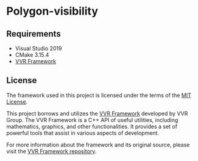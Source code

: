 # Polygon-visibility

## Requirements
- Visual Studio 2019
- CMake 3.15.4
- [VVR Framework](https://github.com/vvrgroup/VVR-Framework)
  
## License

The framework used in this project is licensed under the terms of the [MIT License](./framework_license/LICENSE.txt).


This project borrows and utilizes the [VVR Framework](https://github.com/vvrgroup/VVR-Framework) developed by VVR Group. The VVR Framework is a C++ API of useful utilities, including mathematics, graphics, and other functionalities. It provides a set of powerful tools that assist in various aspects of development.

For more information about the framework and its original source, please visit the [VVR Framework repository](https://github.com/vvrgroup/VVR-Framework).
